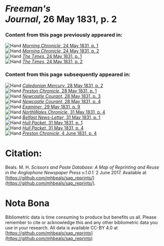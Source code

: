 # *Freeman's Journal*, 26 May 1831, p. 2  
  
### Content from this page previously appeared in:  
![Hand](http://scissorsandpaste.net/wp-content/uploads/2017/06/smallhandpointer.png) [*Morning Chronicle*, 24 May 1831, p. 1](https://mhbeals.github.io/sap_html/Morning-Chronicle/Morning-Chronicle-24-May-1831-p-1)  
![Hand](http://scissorsandpaste.net/wp-content/uploads/2017/06/smallhandpointer.png) [*Morning Chronicle*, 24 May 1831, p. 2](https://mhbeals.github.io/sap_html/Morning-Chronicle/Morning-Chronicle-24-May-1831-p-2)  
![Hand](http://scissorsandpaste.net/wp-content/uploads/2017/06/smallhandpointer.png) [*The Times*, 24 May 1831, p. 1](https://mhbeals.github.io/sap_html/The-Times/The-Times-24-May-1831-p-1)  
![Hand](http://scissorsandpaste.net/wp-content/uploads/2017/06/smallhandpointer.png) [*The Times*, 24 May 1831, p. 2](https://mhbeals.github.io/sap_html/The-Times/The-Times-24-May-1831-p-2)  
  
### Content from this page subsequently appeared in:  
![Hand](http://scissorsandpaste.net/wp-content/uploads/2017/06/smallhandpointer.png) [*Caledonian Mercury*, 28 May 1831, p. 2](https://mhbeals.github.io/sap_html/Caledonian-Mercury/Caledonian-Mercury-28-May-1831-p-2)  
![Hand](http://scissorsandpaste.net/wp-content/uploads/2017/06/smallhandpointer.png) [*Preston Chronicle*, 28 May 1831, p. 1](https://mhbeals.github.io/sap_html/Preston-Chronicle/Preston-Chronicle-28-May-1831-p-1)  
![Hand](http://scissorsandpaste.net/wp-content/uploads/2017/06/smallhandpointer.png) [*Newcastle Courant*, 28 May 1831, p. 3](https://mhbeals.github.io/sap_html/Newcastle-Courant/Newcastle-Courant-28-May-1831-p-3)  
![Hand](http://scissorsandpaste.net/wp-content/uploads/2017/06/smallhandpointer.png) [*Newcastle Courant*, 28 May 1831, p. 4](https://mhbeals.github.io/sap_html/Newcastle-Courant/Newcastle-Courant-28-May-1831-p-4)  
![Hand](http://scissorsandpaste.net/wp-content/uploads/2017/06/smallhandpointer.png) [*Examiner*, 29 May 1831, p. 9](https://mhbeals.github.io/sap_html/Examiner/Examiner-29-May-1831-p-9)  
![Hand](http://scissorsandpaste.net/wp-content/uploads/2017/06/smallhandpointer.png) [*NorthWales Chronicle*, 31 May 1831, p. 4](https://mhbeals.github.io/sap_html/NorthWales-Chronicle/NorthWales-Chronicle-31-May-1831-p-4)  
![Hand](http://scissorsandpaste.net/wp-content/uploads/2017/06/smallhandpointer.png) [*Belfast News-Letter*, 31 May 1831, p. 1](https://mhbeals.github.io/sap_html/Belfast-News-Letter/Belfast-News-Letter-31-May-1831-p-1)  
![Hand](http://scissorsandpaste.net/wp-content/uploads/2017/06/smallhandpointer.png) [*Hull Packet*, 31 May 1831, p. 1](https://mhbeals.github.io/sap_html/Hull-Packet/Hull-Packet-31-May-1831-p-1)  
![Hand](http://scissorsandpaste.net/wp-content/uploads/2017/06/smallhandpointer.png) [*Hull Packet*, 31 May 1831, p. 4](https://mhbeals.github.io/sap_html/Hull-Packet/Hull-Packet-31-May-1831-p-4)  
![Hand](http://scissorsandpaste.net/wp-content/uploads/2017/06/smallhandpointer.png) [*Preston Chronicle*, 4 June 1831, p. 4](https://mhbeals.github.io/sap_html/Preston-Chronicle/Preston-Chronicle-4-June-1831-p-4)  


# Citation: 

Beals. M. H. *Scissors and Paste Database: A Map of Reprinting and Reuse in the Anglophone Newspaper Press v.1.0.1.* 2 June 2017. Available at [https://github.com/mhbeals/sap_reprints/](https://github.com/mhbeals/sap_reprints/). 

# Nota Bona

Bibliometric data is time consuming to produce but benefits us all. Please remember to cite or acknowledge this and any other bibliometric data you use in your research. All data is available CC-BY 4.0 at [https://github.com/mhbeals/sap_reprints](https://github.com/mhbeals/sap_reprints)